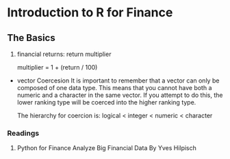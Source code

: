 # Introduction to R for Finance

## The Basics

1. financial returns: return multiplier

    multiplier = 1 + (return / 100)

- vector Coercesion
    It is important to remember that a vector can only be composed of one data type. This means that you cannot have both a numeric and a character in the same vector. If you attempt to do this, the lower ranking type will be coerced into the higher ranking type.

    The hierarchy for coercion is:
    logical < integer < numeric < character
### Readings

1. Python for Finance Analyze Big Financial Data By Yves Hilpisch